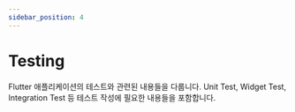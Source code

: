 ```yaml
---
sidebar_position: 4
---
```


# Testing

Flutter 애플리케이션의 테스트와 관련된 내용들을 다룹니다. Unit Test, Widget Test, Integration Test 등 테스트 작성에 필요한 내용들을 포함합니다. 
